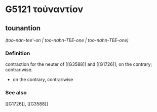 # G5121 τοὐναντίον

## tounantíon

_(too-nan-tee'-on | too-nahn-TEE-one | too-nahn-TEE-one)_

### Definition

contraction for the neuter of [[G3588]] and [[G1726]]; on the contrary; contrariwise.

- on the contrary, contrariwise

### See also

[[G1726]], [[G3588]]

